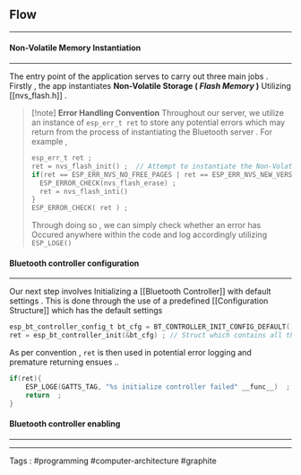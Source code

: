 ## Flow 
___
#### Non-Volatile Memory Instantiation 
___
The entry point of the application serves to carry out three main jobs . Firstly , the app instantiates **Non-Volatile Storage ( *Flash Memory* )** Utilizing [[nvs_flash.h]] . 

> [!note] **Error Handling Convention** 
> Throughout our server, we utilize an instance of `esp_err_t ret`  to store any potential errors which may return from the process of instantiating the Bluetooth server . For example , 
> ```c 
> esp_err_t ret ; 
> ret = nvs_flash_init() ;  // Attempt to instantiate the Non-Volatile Storage
> if(ret == ESP_ERR_NVS_NO_FREE_PAGES | ret == ESP_ERR_NVS_NEW_VERSION_FOUND){
> 	ESP_ERROR_CHECK(nvs_flash_erase) ; 
> 	ret = nvs_flash_inti()
> }
> ESP_ERROR_CHECK( ret ) ; 
> ```
>Through doing so , we can simply check whether an error has Occured anywhere within the code and log accordingly utilizing `ESP_LOGE()` 

#### Bluetooth controller configuration  
___
Our next step involves Initializing a [[Bluetooth Controller]] with default settings . This is done through the use of a predefined [[Configuration Structure]] which has the default settings 

```c
esp_bt_controller_config_t bt_cfg = BT_CONTROLLER_INIT_CONFIG_DEFAULT() ; // default cfg
ret = esp_bt_controller_init(&bt_cfg) ; // Struct which contains all the args
```

As per convention , `ret` is then used in potential error logging and premature returning ensues .. 

```c
if(ret){
	ESP_LOGE(GATTS_TAG, "%s initialize controller failed" __func__)  ; 
	return  ;
}
```

#### Bluetooth controller enabling 
___







____
Tags : #programming #computer-architecture #graphite